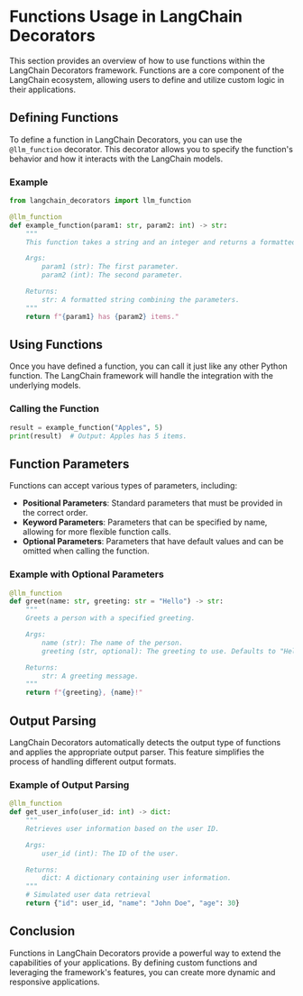 # Functions Usage in LangChain Decorators

This section provides an overview of how to use functions within the LangChain Decorators framework. Functions are a core component of the LangChain ecosystem, allowing users to define and utilize custom logic in their applications.

## Defining Functions

To define a function in LangChain Decorators, you can use the `@llm_function` decorator. This decorator allows you to specify the function's behavior and how it interacts with the LangChain models.

### Example

```python
from langchain_decorators import llm_function

@llm_function
def example_function(param1: str, param2: int) -> str:
    """
    This function takes a string and an integer and returns a formatted string.

    Args:
        param1 (str): The first parameter.
        param2 (int): The second parameter.

    Returns:
        str: A formatted string combining the parameters.
    """
    return f"{param1} has {param2} items."
```

## Using Functions

Once you have defined a function, you can call it just like any other Python function. The LangChain framework will handle the integration with the underlying models.

### Calling the Function

```python
result = example_function("Apples", 5)
print(result)  # Output: Apples has 5 items.
```

## Function Parameters

Functions can accept various types of parameters, including:

- **Positional Parameters**: Standard parameters that must be provided in the correct order.
- **Keyword Parameters**: Parameters that can be specified by name, allowing for more flexible function calls.
- **Optional Parameters**: Parameters that have default values and can be omitted when calling the function.

### Example with Optional Parameters

```python
@llm_function
def greet(name: str, greeting: str = "Hello") -> str:
    """
    Greets a person with a specified greeting.

    Args:
        name (str): The name of the person.
        greeting (str, optional): The greeting to use. Defaults to "Hello".

    Returns:
        str: A greeting message.
    """
    return f"{greeting}, {name}!"
```

## Output Parsing

LangChain Decorators automatically detects the output type of functions and applies the appropriate output parser. This feature simplifies the process of handling different output formats.

### Example of Output Parsing

```python
@llm_function
def get_user_info(user_id: int) -> dict:
    """
    Retrieves user information based on the user ID.

    Args:
        user_id (int): The ID of the user.

    Returns:
        dict: A dictionary containing user information.
    """
    # Simulated user data retrieval
    return {"id": user_id, "name": "John Doe", "age": 30}
```

## Conclusion

Functions in LangChain Decorators provide a powerful way to extend the capabilities of your applications. By defining custom functions and leveraging the framework's features, you can create more dynamic and responsive applications.